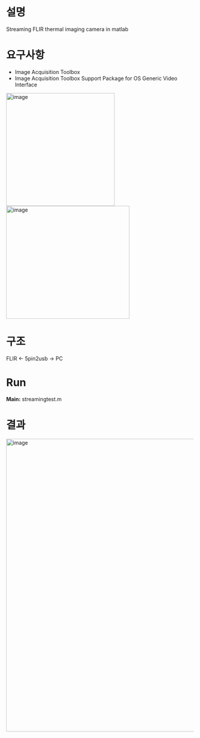 # 설명
Streaming FLIR thermal imaging camera in matlab

# 요구사항
- Image Acquisition Toolbox
- Image Acquisition Toolbox Support Package for OS Generic Video Interface
<img width="291" height="303" alt="image" src="https://github.com/user-attachments/assets/72cd7917-ddd7-496f-8bb7-b0ccbf329050" />
<img width="331" height="303" alt="image" src="https://github.com/user-attachments/assets/621b7902-81fd-4fbf-b7f2-cf3a72241672" />

# 구조
FLIR ← 5pin2usb → PC

# Run
**Main:** streamingtest.m

# 결과
<img width="749" height="786" alt="image" src="https://github.com/user-attachments/assets/20c0ed92-ef7d-4c1c-a001-7c6afe31e15a" />
